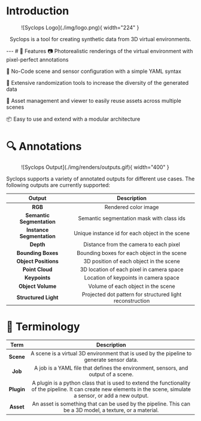 # Introduction

<figure markdown="span">
  ![Syclops Logo](./img/logo.png){ width="224" }
</figure>


<p align="center">Syclops is a tool for creating synthetic data from 3D virtual environments.</p>
---
# 🎯 Features
📷 Photorealistic renderings of the virtual environment with pixel-perfect annotations

📄 No-Code scene and sensor configuration with a simple YAML syntax

🔧 Extensive randomization tools to increase the diversity of the generated data

💾 Asset management and viewer to easily reuse assets across multiple scenes

📦 Easy to use and extend with a modular architecture

# 🔍 Annotations
<figure markdown="span">
  ![Syclops Output](./img/renders/outputs.gif){ width="400" }
</figure>


Syclops supports a variety of annotated outputs for different use cases. The following outputs are currently supported:

|Output|Description|
|:---:|:---:|
|**RGB**|Rendered color image|
|**Semantic Segmentation**|Semantic segmentation mask with class ids|
|**Instance Segmentation**|Unique instance id for each object in the scene|
|**Depth**|Distance from the camera to each pixel|
|**Bounding Boxes**|Bounding boxes for each object in the scene|
|**Object Positions**|3D position of each object in the scene|
|**Point Cloud**|3D location of each pixel in camera space|
|**Keypoints**|Location of keypoints in camera space|
|**Object Volume**|Volume of each object in the scene|
|**Structured Light**| Projected dot pattern for structured light reconstruction|

# 📣 Terminology
|Term|Description|
|:---:|:---:|
|**Scene**|A scene is a virtual 3D environment that is used by the pipeline to generate sensor data.|
|**Job**|A job is a YAML file that defines the environment, sensors, and output of a scene.|
|**Plugin**|A plugin is a python class that is used to extend the functionality of the pipeline. It can create new elements in the scene, simulate a sensor, or add a new output.|
|**Asset**|An asset is something that can be used by the pipeline. This can be a 3D model, a texture, or a material.|

